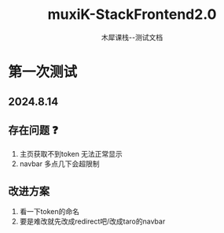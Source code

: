 <div align="center">
<h1 align="center">muxiK-StackFrontend2.0</h1>

木犀课栈--测试文档

</div>

# 第一次测试 
## 2024.8.14
## 存在问题 :question:
1. 主页获取不到token 无法正常显示
2. navbar 多点几下会超限制

## 改进方案
1. 看一下token的命名
2. 要是难改就先改成redirect吧/改成taro的navbar

